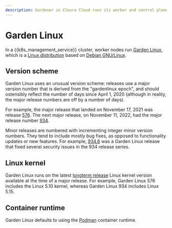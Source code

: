 ```yaml
---
description: Gardener in Cleura Cloud runs its worker and control plane nodes on Garden Linux.
---
```

# Garden Linux

In a {{k8s_management_service}} cluster, worker nodes run [Garden Linux](https://gardenlinux.io), which is a [Linux distribution](https://en.wikipedia.org/wiki/Linux_distribution) based on [Debian GNU/Linux](https://www.debian.org/).

## Version scheme

Garden Linux uses an unusual version scheme: releases use a major version number that is derived from the "gardenlinux epoch", and should ostensibly reflect the number of days since April 1, 2020 (although in reality, the major release numbers are off by a number of days).

For example, the major release that landed on November 17, 2021 was release [576](https://github.com/gardenlinux/gardenlinux/releases/tag/576.0).
The next major release, on November 11, 2022, had the major release number [934](https://github.com/gardenlinux/gardenlinux/releases/tag/934.1).

Minor releases are numbered with incrementing integer minor version numbers.
They tend to include mostly bug fixes, as opposed to functionality updates or new features.
For example, [934.6](https://github.com/gardenlinux/gardenlinux/releases/tag/934.6) was a Garden Linux release that fixed several security issues in the 934 release series.

## Linux kernel

Garden Linux runs on the latest [longterm release](https://www.kernel.org/category/releases.html) Linux kernel version available at the time of a major release.
For example, Garden Linux 576 includes the Linux 5.10 kernel, whereas Garden Linux 934 includes Linux 5.15.

## Container runtime

Garden Linux defaults to using the [Podman](https://podman.io/) container runtime.
